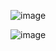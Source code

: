 ![image](https://user-images.githubusercontent.com/61946748/191031323-843af044-6e6d-4ed2-b4f1-2d7d88639a0b.png)

![image](https://user-images.githubusercontent.com/61946748/191031441-1f52d18e-7d18-4a0d-b8f4-a2e8dba0eea1.png)
